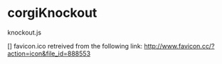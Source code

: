 corgiKnockout
============================

<!-- Written by Kenneth P. Chang -->

knockout.js

[] favicon.ico retreived from the following link:
http://www.favicon.cc/?action=icon&file_id=888553




